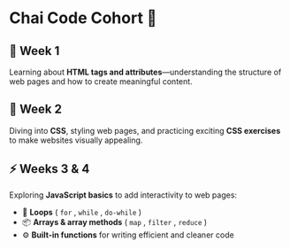 # Chai Code Cohort 🚀 

## 📌 Week 1  
Learning about **HTML tags and attributes**—understanding the structure of web pages and how to create meaningful content.  

## 🎨 Week 2  
Diving into **CSS**, styling web pages, and practicing exciting **CSS exercises** to make websites visually appealing.  

## ⚡ Weeks 3 & 4  
Exploring **JavaScript basics** to add interactivity to web pages:  
- 🔄 **Loops** ( `for` , `while` , `do-while` )  
- 📦 **Arrays & array methods** ( `map` , `filter` , `reduce` )  
- ⚙️ **Built-in functions** for writing efficient and cleaner code  

